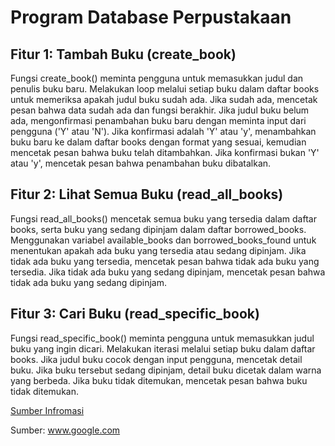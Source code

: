 # Program Database Perpustakaan
## Fitur 1: Tambah Buku (create_book)
Fungsi create_book() meminta pengguna untuk memasukkan judul dan penulis buku baru.
Melakukan loop melalui setiap buku dalam daftar books untuk memeriksa apakah judul buku sudah ada. Jika sudah ada, mencetak pesan bahwa data sudah ada dan fungsi berakhir.
Jika judul buku belum ada, mengonfirmasi penambahan buku baru dengan meminta input dari pengguna ('Y' atau 'N').
Jika konfirmasi adalah 'Y' atau 'y', menambahkan buku baru ke dalam daftar books dengan format yang sesuai, kemudian mencetak pesan bahwa buku telah ditambahkan.
Jika konfirmasi bukan 'Y' atau 'y', mencetak pesan bahwa penambahan buku dibatalkan.

## Fitur 2: Lihat Semua Buku (read_all_books)
Fungsi read_all_books() mencetak semua buku yang tersedia dalam daftar books, serta buku yang sedang dipinjam dalam daftar borrowed_books.
Menggunakan variabel available_books dan borrowed_books_found untuk menentukan apakah ada buku yang tersedia atau sedang dipinjam.
Jika tidak ada buku yang tersedia, mencetak pesan bahwa tidak ada buku yang tersedia.
Jika tidak ada buku yang sedang dipinjam, mencetak pesan bahwa tidak ada buku yang sedang dipinjam.

## Fitur 3: Cari Buku (read_specific_book)
Fungsi read_specific_book() meminta pengguna untuk memasukkan judul buku yang ingin dicari.
Melakukan iterasi melalui setiap buku dalam daftar books.
Jika judul buku cocok dengan input pengguna, mencetak detail buku. Jika buku tersebut sedang dipinjam, detail buku dicetak dalam warna yang berbeda.
Jika buku tidak ditemukan, mencetak pesan bahwa buku tidak ditemukan.

[Sumber Infromasi](https://www.google.com)

Sumber: www.google.com
